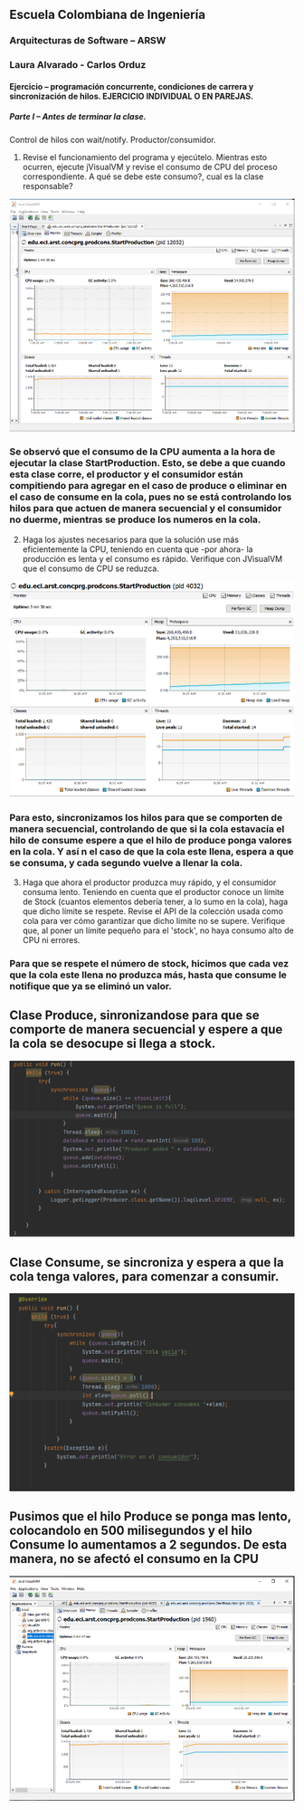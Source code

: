 
## Escuela Colombiana de Ingeniería
### Arquitecturas de Software – ARSW
### Laura Alvarado - Carlos Orduz


#### Ejercicio – programación concurrente, condiciones de carrera y sincronización de hilos. EJERCICIO INDIVIDUAL O EN PAREJAS.

##### Parte I – Antes de terminar la clase.

Control de hilos con wait/notify. Productor/consumidor.

1. Revise el funcionamiento del programa y ejecútelo. Mientras esto ocurren, ejecute jVisualVM y revise el consumo de CPU del proceso correspondiente. A qué se debe este consumo?, cual es la clase responsable?

![](https://github.com/lauraval19/LAB03-P1P2/blob/master/parte1/images/cpu-Consumo-1.PNG)

### Se observó que el consumo de la CPU aumenta a la hora de ejecutar la clase StartProduction. Esto, se debe a que cuando esta clase corre, el productor y el consumidor están compitiendo para agregar en el caso de produce o eliminar en el caso de consume en la cola, pues no se está controlando los hilos para que actuen de manera secuencial y el consumidor no duerme, mientras se produce los numeros en la cola. 

2. Haga los ajustes necesarios para que la solución use más eficientemente la CPU, teniendo en cuenta que -por ahora- la producción es lenta y el consumo es rápido. Verifique con JVisualVM que el consumo de CPU se reduzca.

![](https://github.com/lauraval19/LAB03-P1P2/blob/master/parte1/images/cpu-consumo-2.PNG)

### Para esto, sincronizamos los hilos para que se comporten de manera secuencial, controlando de que si la cola estavacía el hilo de consume espere a que el hilo de produce ponga valores en la cola. Y así n el caso de que la cola este llena, espera a que se consuma, y cada segundo vuelve a llenar la cola.

3. Haga que ahora el productor produzca muy rápido, y el consumidor consuma lento. Teniendo en cuenta que el productor conoce un límite de Stock (cuantos elementos debería tener, a lo sumo en la cola), haga que dicho límite se respete. Revise el API de la colección usada como cola para ver cómo garantizar que dicho límite no se supere. Verifique que, al poner un límite pequeño para el 'stock', no haya consumo alto de CPU ni errores.

### Para que se respete el número de stock, hicimos que cada vez que la cola este llena no produzca más, hasta que consume le notifique que ya se eliminó un valor.

## Clase Produce, sinronizandose para que se comporte de manera secuencial y espere a que la cola se desocupe si llega a stock.

![](https://github.com/lauraval19/LAB03-P1P2/blob/master/parte1/images/producerUpdated.PNG)

## Clase Consume, se sincroniza y espera a que la cola tenga valores, para comenzar a consumir.

![](https://github.com/lauraval19/LAB03-P1P2/blob/master/parte1/images/consumerUpdated.PNG)

## Pusimos que el hilo Produce se ponga mas lento, colocandolo en 500 milisegundos y el hilo Consume lo aumentamos a 2 segundos. De esta manera, no se afectó el consumo en la CPU 

![](https://github.com/lauraval19/LAB03-P1P2/blob/master/parte1/images/cpu-lowConsume.PNG)


